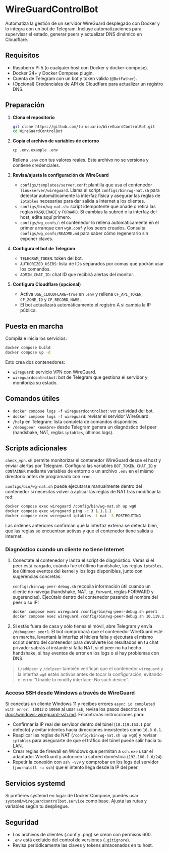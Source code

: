# WireGuardControlBot

Automatiza la gestión de un servidor WireGuard desplegado con Docker y lo integra con un bot de Telegram. Incluye automatizaciones para supervisar el estado, generar peers y actualizar DNS dinámico en Cloudflare.

## Requisitos
- Raspberry Pi 5 (o cualquier host con Docker y docker-compose).
- Docker 24+ y Docker Compose plugin.
- Cuenta de Telegram con un bot y token válido (`@BotFather`).
- (Opcional) Credenciales de API de Cloudflare para actualizar un registro DNS.

## Preparación
1. **Clona el repositorio**
   ```bash
   git clone https://github.com/tu-usuario/WireGuardControlBot.git
   cd WireGuardControlBot
   ```
2. **Copia el archivo de variables de entorno**
   ```bash
   cp .env.example .env
   ```
   Rellena `.env` con tus valores reales. Este archivo no se versiona y contiene credenciales.

3. **Revisa/ajusta la configuración de WireGuard**
   - `configs/templates/server.conf`: plantilla que usa el contenedor `linuxserver/wireguard`. Llama al script `configs/bin/wg-nat.sh` para detectar automáticamente la interfaz física y asegurar las reglas de `iptables` necesarias para dar salida a Internet a los clientes.
   - `configs/bin/wg-nat.sh`: script idempotente que añade o retira las reglas `MASQUERADE` y `FORWARD`. Si cambias la subred o la interfaz del host, edita aquí primero.
   - `configs/wg_confs/`: el contenedor lo rellena automáticamente en el primer arranque con `wg0.conf` y los peers creados. Consulta `configs/wg_confs/README.md` para saber cómo regenerarlo sin exponer claves.

4. **Configura el bot de Telegram**
   - `TELEGRAM_TOKEN`: token del bot.
   - `AUTHORIZED_USERS`: lista de IDs separados por comas que podrán usar los comandos.
   - `ADMIN_CHAT_ID`: chat ID que recibirá alertas del monitor.

5. **Configura Cloudflare (opcional)**
   - Activa `USE_CLOUDFLARE=true` en `.env` y rellena `CF_API_TOKEN`, `CF_ZONE_ID` y `CF_RECORD_NAME`.
   - El bot actualizará automáticamente el registro A si cambia la IP pública.

## Puesta en marcha
Compila e inicia los servicios:
```bash
docker compose build
docker compose up -d
```
Esto crea dos contenedores:
- `wireguard`: servicio VPN con WireGuard.
- `wireguardcontrolbot`: bot de Telegram que gestiona el servidor y monitoriza su estado.

## Comandos útiles
- `docker compose logs -f wireguardcontrolbot`: ver actividad del bot.
- `docker compose logs -f wireguard`: revisar el servidor WireGuard.
- `/help` en Telegram: lista completa de comandos disponibles.
- `/debugpeer <nombre>` desde Telegram genera un diagnóstico del peer (handshake, NAT, reglas `iptables`, últimos logs).

## Scripts adicionales
`check_vpn.sh` permite monitorizar el contenedor WireGuard desde el host y enviar alertas por Telegram. Configura las variables `BOT_TOKEN`, `CHAT_ID` y `CONTAINER` mediante variables de entorno o un archivo `.env` en el mismo directorio antes de programarlo con `cron`.

`configs/bin/wg-nat.sh` puede ejecutarse manualmente dentro del contenedor si necesitas volver a aplicar las reglas de NAT tras modificar la red:

```bash
docker compose exec wireguard /config/bin/wg-nat.sh up wg0
docker compose exec wireguard ping -c 3 1.1.1.1
docker compose exec wireguard iptables -t nat -S POSTROUTING
```
Las órdenes anteriores confirman que la interfaz externa se detecta bien, que las reglas se encuentran activas y que el contenedor tiene salida a Internet.

### Diagnóstico cuando un cliente no tiene Internet

1. Conéctate al contenedor y lanza el script de diagnóstico. Verás si el peer está cargado, cuándo fue el último handshake, las reglas `iptables`, los últimos eventos del kernel y los logs disponibles, junto con sugerencias concretas.

   `configs/bin/wg-peer-debug.sh` recopila información útil cuando un cliente no navega (handshake, NAT, `ip_forward`, reglas FORWARD y sugerencias). Ejecútalo dentro del contenedor pasando el nombre del peer o su IP:

   ```bash
   docker compose exec wireguard /config/bin/wg-peer-debug.sh peer1
   docker compose exec wireguard /config/bin/wg-peer-debug.sh 10.119.153.2
   ```

2. Si estás fuera de casa y sólo tienes el móvil, abre Telegram y envía `/debugpeer peer1`. El bot comprobará que el contenedor WireGuard esté en marcha, levantará la interfaz si hiciera falta y ejecutará el mismo script dentro del contenedor para devolverte los resultados en tu chat privado: sabrás al instante si falta NAT, si el peer no ha hecho handshake, si hay eventos de error en los logs o si hay problemas con DNS.

> ℹ️ `/addpeer` y `/delpeer` también verifican que el contenedor `wireguard` y la interfaz `wg0` estén activos antes de tocar la configuración, evitando el error “Unable to modify interface: No such device”.

### Acceso SSH desde Windows a través de WireGuard

Si conectas un cliente Windows 11 y recibes errores `async io completed with error: 10013` o `10060` al usar `ssh`, revisa los pasos descritos en [docs/windows-wireguard-ssh.md](docs/windows-wireguard-ssh.md). Encontrarás instrucciones para:

- Confirmar la IP real del servidor dentro del túnel (`10.119.153.1` por defecto) y evitar intentos hacia direcciones inexistentes como `10.8.0.1`.
- Reaplicar las reglas de NAT (`/config/bin/wg-nat.sh up wg0`) y revisar `iptables` para asegurarte de que el tráfico del túnel puede salir hacia tu LAN.
- Crear reglas de firewall en Windows que permitan a `ssh.exe` usar el adaptador WireGuard y autoricen la subred doméstica (`192.168.1.0/24`).
- Repetir la conexión con `ssh -vvv` y comprobar en los logs del servidor (`journalctl -u ssh`) que el intento llega desde la IP del peer.

## Servicios systemd
Si prefieres systemd en lugar de Docker Compose, puedes usar `systemd/wireguardcontrolbot.service` como base. Ajusta las rutas y variables según tu despliegue.

## Seguridad
- Los archivos de clientes (.conf y .png) se crean con permisos 600.
- `.env` está excluido del control de versiones (`.gitignore`).
- Revisa periódicamente las claves y tokens almacenados en tu host.
